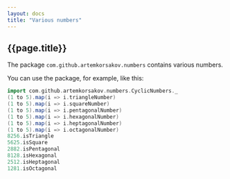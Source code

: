 ```yaml
---
layout: docs
title: "Various numbers"
---
```


## {{page.title}}

The package ```com.github.artemkorsakov.numbers``` contains various numbers. 

You can use the package, for example, like this:
```scala mdoc
import com.github.artemkorsakov.numbers.CyclicNumbers._
(1 to 5).map(i => i.triangleNumber)
(1 to 5).map(i => i.squareNumber)
(1 to 5).map(i => i.pentagonalNumber)
(1 to 5).map(i => i.hexagonalNumber)
(1 to 5).map(i => i.heptagonalNumber)
(1 to 5).map(i => i.octagonalNumber)
8256.isTriangle
5625.isSquare
2882.isPentagonal
8128.isHexagonal
2512.isHeptagonal
1281.isOctagonal
```

